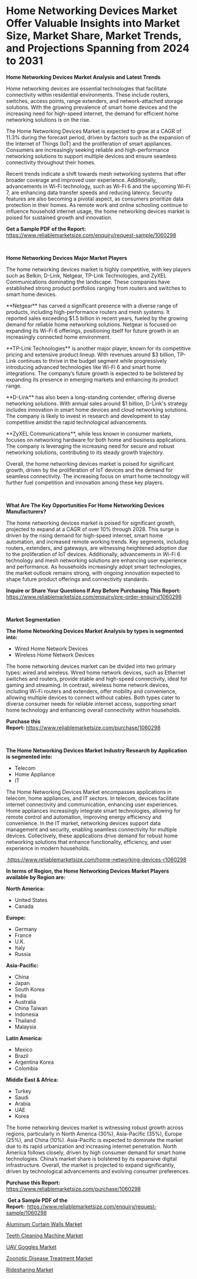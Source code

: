<p><h1>Home Networking Devices Market Offer Valuable Insights into Market Size, Market Share, Market Trends, and Projections Spanning from 2024 to 2031</h1></p><p><strong>Home Networking Devices Market Analysis and Latest Trends</strong></p>
<p><p>Home networking devices are essential technologies that facilitate connectivity within residential environments. These include routers, switches, access points, range extenders, and network-attached storage solutions. With the growing prevalence of smart home devices and the increasing need for high-speed internet, the demand for efficient home networking solutions is on the rise.</p><p>The Home Networking Devices Market is expected to grow at a CAGR of 11.3% during the forecast period, driven by factors such as the expansion of the Internet of Things (IoT) and the proliferation of smart appliances. Consumers are increasingly seeking reliable and high-performance networking solutions to support multiple devices and ensure seamless connectivity throughout their homes.</p><p>Recent trends indicate a shift towards mesh networking systems that offer broader coverage and improved user experience. Additionally, advancements in Wi-Fi technology, such as Wi-Fi 6 and the upcoming Wi-Fi 7, are enhancing data transfer speeds and reducing latency. Security features are also becoming a pivotal aspect, as consumers prioritize data protection in their homes. As remote work and online schooling continue to influence household internet usage, the home networking devices market is poised for sustained growth and innovation.</p></p>
<p><strong>Get a Sample PDF of the Report:&nbsp;</strong> <a href="https://www.reliablemarketsize.com/enquiry/request-sample/1060298?utm_campaign=1131&utm_medium=2&utm_source=Github&utm_content=ia&utm_term=26122024&utm_id=home-networking-devices">https://www.reliablemarketsize.com/enquiry/request-sample/1060298</a></p>
<p>&nbsp;</p>
<p><strong>Home Networking Devices Major Market Players</strong></p>
<p><p>The home networking devices market is highly competitive, with key players such as Belkin, D-Link, Netgear, TP-Link Technologies, and ZyXEL Communications dominating the landscape. These companies have established strong product portfolios ranging from routers and switches to smart home devices.</p><p>**Netgear** has carved a significant presence with a diverse range of products, including high-performance routers and mesh systems. It reported sales exceeding $1.5 billion in recent years, fueled by the growing demand for reliable home networking solutions. Netgear is focused on expanding its Wi-Fi 6 offerings, positioning itself for future growth in an increasingly connected home environment.</p><p>**TP-Link Technologies** is another major player, known for its competitive pricing and extensive product lineup. With revenues around $3 billion, TP-Link continues to thrive in the budget segment while progressively introducing advanced technologies like Wi-Fi 6 and smart home integrations. The company’s future growth is expected to be bolstered by expanding its presence in emerging markets and enhancing its product range.</p><p>**D-Link** has also been a long-standing contender, offering diverse networking solutions. With annual sales around $1 billion, D-Link's strategy includes innovation in smart home devices and cloud networking solutions. The company is likely to invest in research and development to stay competitive amidst the rapid technological advancements.</p><p>**ZyXEL Communications**, while less known in consumer markets, focuses on networking hardware for both home and business applications. The company is leveraging the increasing need for secure and robust networking solutions, contributing to its steady growth trajectory.</p><p>Overall, the home networking devices market is poised for significant growth, driven by the proliferation of IoT devices and the demand for seamless connectivity. The increasing focus on smart home technology will further fuel competition and innovation among these key players.</p></p>
<p>&nbsp;</p>
<p><strong>What Are The Key Opportunities For Home Networking Devices Manufacturers?</strong></p>
<p><p>The home networking devices market is poised for significant growth, projected to expand at a CAGR of over 10% through 2028. This surge is driven by the rising demand for high-speed internet, smart home automation, and increased remote working trends. Key segments, including routers, extenders, and gateways, are witnessing heightened adoption due to the proliferation of IoT devices. Additionally, advancements in Wi-Fi 6 technology and mesh networking solutions are enhancing user experience and performance. As households increasingly adopt smart technologies, the market outlook remains strong, with ongoing innovation expected to shape future product offerings and connectivity standards.</p></p>
<p><strong>Inquire or Share Your Questions If Any Before Purchasing This Report:</strong> <a href="https://www.reliablemarketsize.com/enquiry/pre-order-enquiry/1060298?utm_campaign=1131&utm_medium=2&utm_source=Github&utm_content=ia&utm_term=26122024&utm_id=home-networking-devices">https://www.reliablemarketsize.com/enquiry/pre-order-enquiry/1060298</a></p>
<p>&nbsp;</p>
<p><strong>Market Segmentation</strong></p>
<p><strong>The Home Networking Devices Market Analysis by types is segmented into:</strong></p>
<p><ul><li>Wired Home Network Devices</li><li>Wireless Home Network Devices</li></ul></p>
<p><p>The home networking devices market can be divided into two primary types: wired and wireless. Wired home network devices, such as Ethernet switches and routers, provide stable and high-speed connectivity, ideal for gaming and streaming. In contrast, wireless home network devices, including Wi-Fi routers and extenders, offer mobility and convenience, allowing multiple devices to connect without cables. Both types cater to diverse consumer needs for reliable internet access, supporting smart home technology and enhancing overall connectivity within households.</p></p>
<p><strong>Purchase this Report:&nbsp;</strong><a href="https://www.reliablemarketsize.com/purchase/1060298?utm_campaign=1131&utm_medium=2&utm_source=Github&utm_content=ia&utm_term=26122024&utm_id=home-networking-devices">https://www.reliablemarketsize.com/purchase/1060298</a></p>
<p>&nbsp;</p>
<p><strong>The Home Networking Devices Market Industry Research by Application is segmented into:</strong></p>
<p><ul><li>Telecom</li><li>Home Appliance</li><li>IT</li></ul></p>
<p><p>The Home Networking Devices Market encompasses applications in telecom, home appliances, and IT sectors. In telecom, devices facilitate internet connectivity and communication, enhancing user experiences. Home appliances increasingly integrate smart technologies, allowing for remote control and automation, improving energy efficiency and convenience. In the IT market, networking devices support data management and security, enabling seamless connectivity for multiple devices. Collectively, these applications drive demand for robust home networking solutions that enhance functionality, efficiency, and user experience in modern households.</p></p>
<p><a href="https://www.reliablemarketsize.com/home-networking-devices-r1060298?utm_campaign=1131&utm_medium=2&utm_source=Github&utm_content=ia&utm_term=26122024&utm_id=home-networking-devices">&nbsp;https://www.reliablemarketsize.com/home-networking-devices-r1060298</a></p>
<p><strong>In terms of Region, the Home Networking Devices Market Players available by Region are:</strong></p>
<p>
    <p> <strong> North America: </strong>
        <ul>
            <li>United States</li>
            <li>Canada</li>
        </ul>
        </p> 
    <p> <strong> Europe: </strong>
        <ul>
            <li>Germany</li>
            <li>France</li>
            <li>U.K.</li>
            <li>Italy</li>
            <li>Russia</li>
        </ul>
        </p> 
    <p> <strong> Asia-Pacific: </strong>
        <ul>
            <li>China</li>
            <li>Japan</li>
            <li>South Korea</li>
            <li>India</li>
            <li>Australia</li>
            <li>China Taiwan</li>
            <li>Indonesia</li>
            <li>Thailand</li>
            <li>Malaysia</li>
        </ul>
        </p> 
    <p> <strong> Latin America: </strong>
        <ul>
            <li>Mexico</li>
            <li>Brazil</li>
            <li>Argentina Korea</li>
            <li>Colombia</li>
        </ul>
        </p> 
    <p> <strong> Middle East & Africa: </strong>
        <ul>
            <li>Turkey</li>
            <li>Saudi</li>
            <li>Arabia</li>
            <li>UAE</li>
            <li>Korea</li>
        </ul>
    </p>
    </p>
<p><p>The home networking devices market is witnessing robust growth across regions, particularly in North America (30%), Asia-Pacific (35%), Europe (25%), and China (10%). Asia-Pacific is expected to dominate the market due to its rapid urbanization and increasing internet penetration. North America follows closely, driven by high consumer demand for smart home technologies. China’s market share is bolstered by its expansive digital infrastructure. Overall, the market is projected to expand significantly, driven by technological advancements and evolving consumer preferences.</p></p>
<p><strong>Purchase this Report: </strong><a href="https://www.reliablemarketsize.com/purchase/1060298?utm_campaign=1131&utm_medium=2&utm_source=Github&utm_content=ia&utm_term=26122024&utm_id=home-networking-devices">https://www.reliablemarketsize.com/purchase/1060298</a></p>
<p>&nbsp;<strong>Get a Sample PDF of the Report:&nbsp;&nbsp;</strong><a href="https://www.reliablemarketsize.com/enquiry/request-sample/1060298?utm_campaign=1131&utm_medium=2&utm_source=Github&utm_content=ia&utm_term=26122024&utm_id=home-networking-devices">https://www.reliablemarketsize.com/enquiry/request-sample/1060298</a></p>
<p><strong></strong></p>
<p><p><a href="https://www.linkedin.com/pulse/key-trends-fueling-aluminum-curtain-walls-market-growth-from-vdzdc?utm_campaign=1131&utm_medium=2&utm_source=Github&utm_content=ia&utm_term=26122024&utm_id=home-networking-devices">Aluminum Curtain Walls Market</a></p><p><a href="https://www.linkedin.com/pulse/scope-trends-teeth-cleaning-machine-market-latest-dynamics-boq0c?utm_campaign=1131&utm_medium=2&utm_source=Github&utm_content=ia&utm_term=26122024&utm_id=home-networking-devices">Teeth Cleaning Machine Market</a></p><p><a href="https://github.com/CliffMedina6/Market-Research-Report-List-7/blob/main/uav-goggles-market.md?utm_campaign=1131&utm_medium=2&utm_source=Github&utm_content=ia&utm_term=26122024&utm_id=home-networking-devices">UAV Goggles Market</a></p><p><a href="https://www.linkedin.com/pulse/growth-global-zoonotic-disease-treatment-market-ananticipated62-c7slc?utm_campaign=1131&utm_medium=2&utm_source=Github&utm_content=ia&utm_term=26122024&utm_id=home-networking-devices">Zoonotic Disease Treatment Market</a></p><p><a href="https://www.linkedin.com/pulse/ridesharing-market-rise-tracking-71-cagr-2024-2031-key-qx5fc?utm_campaign=1131&utm_medium=2&utm_source=Github&utm_content=ia&utm_term=26122024&utm_id=home-networking-devices">Ridesharing Market</a></p></p>